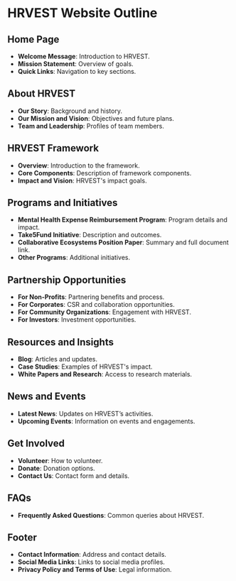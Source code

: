 # HRVEST Website Outline

## Home Page
- **Welcome Message**: Introduction to HRVEST.
- **Mission Statement**: Overview of goals.
- **Quick Links**: Navigation to key sections.

## About HRVEST
- **Our Story**: Background and history.
- **Our Mission and Vision**: Objectives and future plans.
- **Team and Leadership**: Profiles of team members.

## HRVEST Framework
- **Overview**: Introduction to the framework.
- **Core Components**: Description of framework components.
- **Impact and Vision**: HRVEST's impact goals.

## Programs and Initiatives
- **Mental Health Expense Reimbursement Program**: Program details and impact.
- **Take5Fund Initiative**: Description and outcomes.
- **Collaborative Ecosystems Position Paper**: Summary and full document link.
- **Other Programs**: Additional initiatives.

## Partnership Opportunities
- **For Non-Profits**: Partnering benefits and process.
- **For Corporates**: CSR and collaboration opportunities.
- **For Community Organizations**: Engagement with HRVEST.
- **For Investors**: Investment opportunities.

## Resources and Insights
- **Blog**: Articles and updates.
- **Case Studies**: Examples of HRVEST's impact.
- **White Papers and Research**: Access to research materials.

## News and Events
- **Latest News**: Updates on HRVEST’s activities.
- **Upcoming Events**: Information on events and engagements.

## Get Involved
- **Volunteer**: How to volunteer.
- **Donate**: Donation options.
- **Contact Us**: Contact form and details.

## FAQs
- **Frequently Asked Questions**: Common queries about HRVEST.

## Footer
- **Contact Information**: Address and contact details.
- **Social Media Links**: Links to social media profiles.
- **Privacy Policy and Terms of Use**: Legal information.
